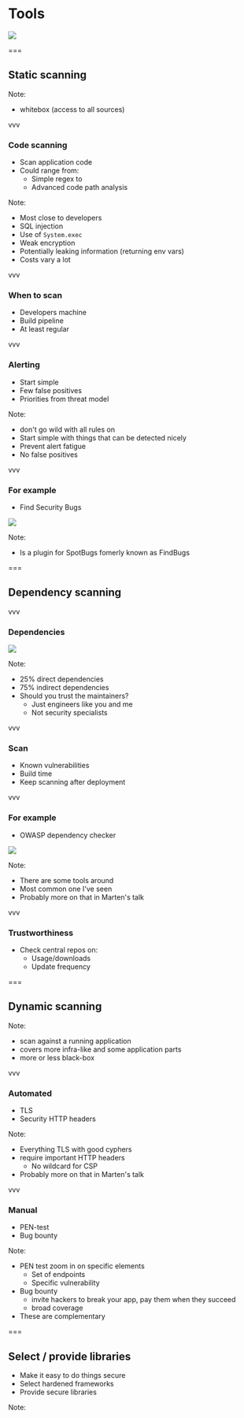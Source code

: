 # Tools
<img class='stretch' src='/images/pixabay/tools-1209764_1280.jpg'/>

===

## Static scanning

Note:
* whitebox (access to all sources)

vvv

### Code scanning
* Scan application code
* Could range from:
  * Simple regex
    to
  * Advanced code path analysis

Note:
* Most close to developers
* SQL injection
* Use of `System.exec`
* Weak encryption
* Potentially leaking information (returning env vars)
* Costs vary a lot

vvv

### When to scan
* Developers machine
* Build pipeline
* At least regular

vvv

### Alerting
* Start simple
* Few false positives
* Priorities from threat model

Note:
* don't go wild with all rules on
* Start simple with things that can be detected nicely
* Prevent alert fatigue
* No false positives

vvv

### For example
* Find Security Bugs

<img class='stretch' src='/images/find-security-bugs.png'/>

Note:
* Is a plugin for SpotBugs fomerly known as FindBugs

===

## Dependency scanning

vvv

### Dependencies
<img class='stretch' src='/images/dependencies.png'/>


Note:
* 25% direct dependencies
* 75% indirect dependencies
* Should you trust the maintainers?
  * Just engineers like you and me
  * Not security specialists

vvv

### Scan
* Known vulnerabilities
* Build time
* Keep scanning after deployment

vvv

### For example
* OWASP dependency checker

<img class='stretch' src='/images/dependency-check.png'/>


Note:
* There are some tools around
* Most common one I've seen
* Probably more on that in Marten's talk

vvv

### Trustworthiness
* Check central repos on:
  * Usage/downloads
  * Update frequency

===

## Dynamic scanning

Note:
* scan against a running application
* covers more infra-like and some application parts
* more or less black-box

vvv

### Automated
* TLS
* Security HTTP headers

Note:
* Everything TLS with good cyphers
* require important HTTP headers
  * No wildcard for CSP
* Probably more on that in Marten's talk

vvv

### Manual
* PEN-test
* Bug bounty

Note:
* PEN test zoom in on specific elements
  * Set of endpoints
  * Specific vulnerability
* Bug bounty
  * invite hackers to break your app, pay them when they succeed
  * broad coverage
* These are complementary
  
===

## Select / provide libraries
* Make it easy to do things secure
* Select hardened frameworks
* Provide secure libraries

Note: